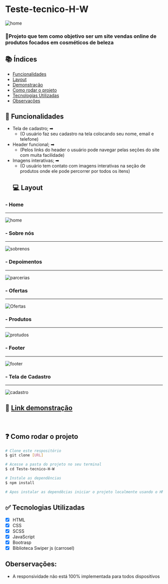 # Teste-tecnico-H-W

![home](../img/home.jpeg)

### 🧴Projeto que tem como objetivo ser um site vendas online de produtos focados em cosméticos de beleza

## 📚 Índices
- [Funcionalidades](#-funcionalidades)
- [Layout](#-layout)
- [Demonstração](#-link-demonstração)
- [Como rodar o projeto](#-como-rodar-o-projeto)
- [Tecnologias Utilizadas](#-tecnologias-utilizadas)
- [Observações](#-observações)

## 🔧 Funcionalidades
- Tela de cadastro; ➡
  - (O usuário faz seu cadastro na tela colocando seu nome, email e telefone)
- Header funcional; ➡
  - (Pelos links do header o usuário pode navegar pelas seções do site com muita facilidade)
- Imagens interativas; ➡
  - (O usuário tem contato com imagens interativas na seção de produtos onde ele pode percorrer por todos os itens)
  ## 💻 Layout 


### - Home

<hr />

![home](../img/home.jpeg)


### - Sobre nós

<hr />

![sobrenos](../img/sobrenos.jpeg)

### - Depoimentos

<hr />

![parcerias](../img/parceria.jpeg)


### - Ofertas

<hr />

![Ofertas](../img/ofertas.jpeg)

### - Produtos

<hr />

![protudos](../img/produtos.jpeg)

### - Footer

<hr />

![footer](../img/footer.jpeg)

### - Tela de Cadastro

<hr />

![cadastro](../img/cadastro.jpeg)

## 📲 [Link demonstração](#)

<br>

## ❓ Como rodar o projeto
```bash
# Clone este respositório
$ git clone [URL]

# Acesse a pasta do projeto no seu terminal
$ cd Teste-tecnico-H-W

# Instale as dependências
$ npm install

# Apos instalar as dependêcias iniciar o projeto localmente usando o HMTL
```

## ✅ Tecnologias Utilizadas
- [X] HTML
- [X] CSS
- [x] SCSS
- [X] JavaScript
- [x] Bootrasp
- [x] Biblioteca Swiper js (carrosel)

## Oberservações:
- A responsividade não está 100% implementada para todos dispositivos